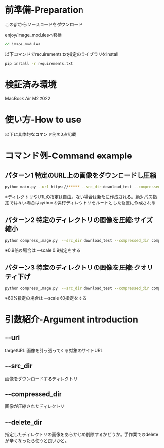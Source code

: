 # 前準備-Preparation
このgitからソースコードをダウンロード

enjoy/image_modulesへ移動
```bash
cd image_modules
```

以下コマンドでrequirements.txt指定のライブラリをinstall
```bash
pip install -r requirements.txt
```

# 検証済み環境
MacBook Air M2 2022

# 使い方-How to use
以下に具体的なコマンド例を3点記載


# コマンド例-Command example
## パターン1 特定のURL上の画像をダウンロードし圧縮
```bash
python main.py --url https://***** --src_dir download_test --compressed_dir compress_test
```
※ディレクトリやURLの指定は自由。ない場合は新たに作成される。絶対パス指定ではない場合はpythonの実行ディレクトリをルートとした位置に作成される


## パターン2 特定のディレクトリの画像を圧縮:サイズ縮小
```bash
python compress_image.py  --src_dir download_test --compressed_dir compresse_test --resize True --scale 0.7
```
※0.9倍の場合は --scale 0.9指定をする

## パターン3 特定のディレクトリの画像を圧縮:クオリティ下げ
```bash
python compress_image.py  --src_dir download_test --compressed_dir compress_test --requality True --quality 80
```
※60%指定の場合は --scale 60指定をする

# 引数紹介-Argument introduction
## --url 
targetURL
画像を引っ張ってくる対象のサイトURL

## --src_dir 
画像をダウンロードするディレクトリ

## --compressed_dir
画像が圧縮されたディレクトリ

## --delete_dir
指定したディレクトリの画像をあらかじめ削除するかどうか。手作業でのdeleteが辛くなったら使うと良いかと。